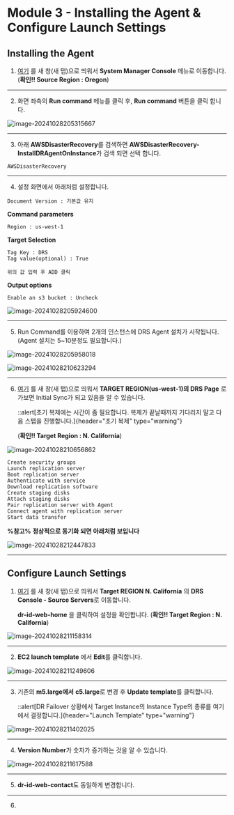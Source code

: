 # Module 3 - Installing the Agent & Configure Launch Settings



## Installing the Agent



1. [여기](https://us-west-2.console.aws.amazon.com/systems-manager/run-command/executing-commands?region=us-west-2) 를 새 창(새 탭)으로 띄워서 **System Manager Console** 메뉴로 이동합니다.  (**확인!! Source Region : Oregon**)



---

2. 화면 좌측의 **Run command**  메뉴를 클릭 후, **Run command** 버튼을 클릭 합니다.

![image-20241028205315667](images/image-20241028205315667.png)



---

3. 아래 **AWSDisasterRecovery**를 검색하면 **AWSDisasterRecovery-InstallDRAgentOnInstance**가 검색 되면 선택 합니다.

```
AWSDisasterRecovery
```



---

4. 설정 화면에서 아래처럼 설정합니다.

```
Document Version : 기본값 유지
```



**Command parameters**

```
Region : us-west-1
```



**Target Selection**

```
Tag Key : DRS
Tag value(optional) : True

위의 값 입력 후 ADD 클릭
```



**Output options**

```
Enable an s3 bucket : Uncheck
```



![image-20241028205924600](images/image-20241028205924600.png)



---

5. Run Command를 이용하여 2개의 인스턴스에 DRS Agent 설치가 시작됩니다. (Agent  설치는 5~10분정도 필요합니다.)

![image-20241028205958018](images/image-20241028205958018.png)

![image-20241028210623294](images/image-20241028210623294.png)



---

6. [여기](https://us-west-1.console.aws.amazon.com/drs/home?region=us-west-1#/sourceServers) 를 새 창(새 탭)으로 띄워서 **TARGET REGION(us-west-1)의 DRS Page** 로 가보면 Initial Sync가 되고 있음을 알 수 있습니다.

   ::alert[초기 복제에는 시간이 좀 필요합니다. 복제가 끝날때까지 기다리지 말고 다음 스텝을 진행합니다.]{header="초기 복제" type="warning"}
   
   (**확인!! Target Region : N. California**)

![image-20241028210656862](images/image-20241028210656862.png)



```
Create security groups
Launch replication server
Boot replication server
Authenticate with service
Download replication software
Create staging disks
Attach staging disks
Pair replication server with Agent
Connect agent with replication server
Start data transfer
```



**%참고%** **정상적으로 동기화 되면 아래처럼 보입니다**

![image-20241028212447833](images/image-20241028212447833.png)



---

## Configure Launch Settings

1. [여기](https://us-west-1.console.aws.amazon.com/drs/home?region=us-west-1#/sourceServers) 를 새 창(새 탭)으로 띄워서 **Target REGION N. California** 의 **DRS Console - Source Servers**로 이동합니다.

   **dr-id-web-home** 을 클릭하여 설정을 확인합니다.  (**확인!! Target Region : N. California**)

![image-20241028211158314](images/image-20241028211158314.png)

---

2. **EC2 launch template** 에서 **Edit**를 클릭합니다.

![image-20241028211249606](images/image-20241028211249606.png)



---

3. 기존의 **m5.large에서** **c5.large**로 변경 후 **Update template**를 클릭합니다.

   ::alert[DR Failover 상황에서 Target Instance의 Instance Type의 종류를 여기에서 결정합니다.]{header="Launch Template" type="warning"}

![image-20241028211402025](images/image-20241028211402025.png)



---

4. **Version Number**가 숫자가 증가하는 것을 알 수 있습니다.

![image-20241028211617588](images/image-20241028211617588.png)



---

5. **dr-id-web-contact**도 동일하게 변경합니다.



---

6. 





































